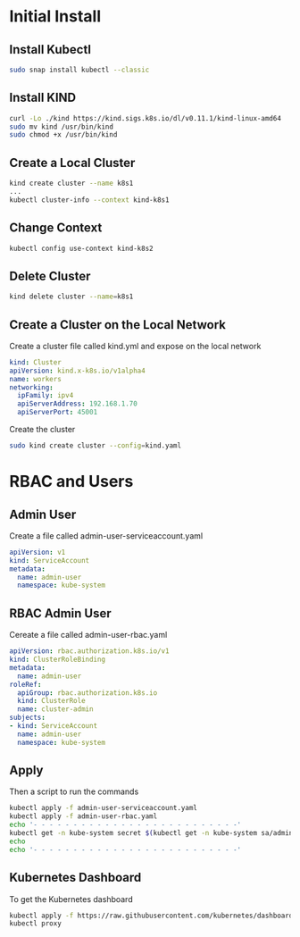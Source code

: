 

# Initial Install

## Install Kubectl

```bash
sudo snap install kubectl --classic
```

## Install KIND

```bash
curl -Lo ./kind https://kind.sigs.k8s.io/dl/v0.11.1/kind-linux-amd64
sudo mv kind /usr/bin/kind
sudo chmod +x /usr/bin/kind
```

## Create a Local Cluster

```bash
kind create cluster --name k8s1
...
kubectl cluster-info --context kind-k8s1
```

## Change Context

```bash
kubectl config use-context kind-k8s2
```

## Delete Cluster

```bash
kind delete cluster --name=k8s1
```

## Create a Cluster on the Local Network

Create a cluster file called kind.yml and expose on the local network

```yaml
kind: Cluster
apiVersion: kind.x-k8s.io/v1alpha4
name: workers
networking:
  ipFamily: ipv4
  apiServerAddress: 192.168.1.70
  apiServerPort: 45001
```

Create the cluster

```bash
sudo kind create cluster --config=kind.yaml
```

# RBAC and Users

## Admin User

Create a file called admin-user-serviceaccount.yaml

```yaml
apiVersion: v1
kind: ServiceAccount
metadata:
  name: admin-user
  namespace: kube-system
```

## RBAC Admin User

Cereate a file called admin-user-rbac.yaml

```yaml
apiVersion: rbac.authorization.k8s.io/v1
kind: ClusterRoleBinding
metadata:
  name: admin-user
roleRef:
  apiGroup: rbac.authorization.k8s.io
  kind: ClusterRole
  name: cluster-admin
subjects:
- kind: ServiceAccount
  name: admin-user
  namespace: kube-system
```

## Apply

Then a script to run the commands

```bash
kubectl apply -f admin-user-serviceaccount.yaml
kubectl apply -f admin-user-rbac.yaml
echo '- - - - - - - - - - - - - - - - - - - - - - - - - -'
kubectl get -n kube-system secret $(kubectl get -n kube-system sa/admin-user -o jsonpath="{.secrets[0].name}") -o go-template="{{.data.token | base64decode}}" | tee token.txt
echo
echo '- - - - - - - - - - - - - - - - - - - - - - - - - -'
```

## Kubernetes Dashboard

To get the Kubernetes dashboard

```bash
kubectl apply -f https://raw.githubusercontent.com/kubernetes/dashboard/v2.3.1/aio/deploy/recommended.yaml
kubectl proxy
```